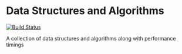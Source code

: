 # Data Structures and Algorithms

[![Build Status](https://travis-ci.org/DetectiveQuack/data-structures-and-algorithms.svg?branch=master)](https://travis-ci.org/DetectiveQuack/data-structures-and-algorithms)

A collection of data structures and algorithms along with performance timings
